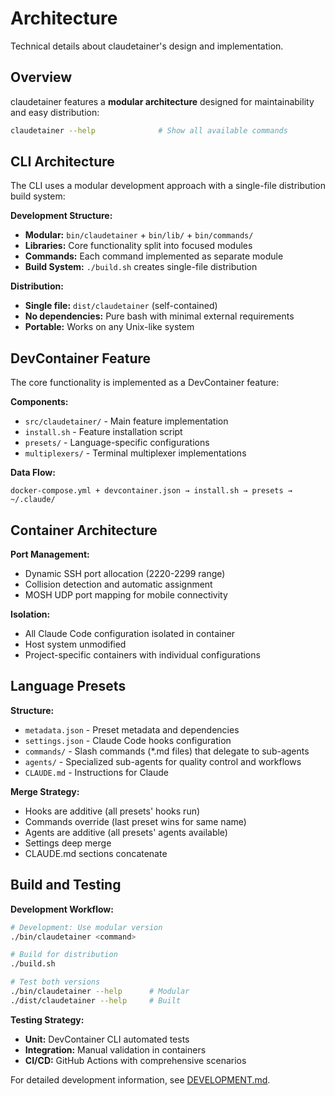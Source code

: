 # Architecture

Technical details about claudetainer's design and implementation.

## Overview

claudetainer features a **modular architecture** designed for maintainability and easy distribution:

```bash
claudetainer --help              # Show all available commands
```

## CLI Architecture

The CLI uses a modular development approach with a single-file distribution build system:

**Development Structure:**
- **Modular:** `bin/claudetainer` + `bin/lib/` + `bin/commands/`
- **Libraries:** Core functionality split into focused modules
- **Commands:** Each command implemented as separate module
- **Build System:** `./build.sh` creates single-file distribution

**Distribution:**
- **Single file:** `dist/claudetainer` (self-contained)
- **No dependencies:** Pure bash with minimal external requirements
- **Portable:** Works on any Unix-like system

## DevContainer Feature

The core functionality is implemented as a DevContainer feature:

**Components:**
- `src/claudetainer/` - Main feature implementation
- `install.sh` - Feature installation script
- `presets/` - Language-specific configurations
- `multiplexers/` - Terminal multiplexer implementations

**Data Flow:**
```
docker-compose.yml + devcontainer.json → install.sh → presets → ~/.claude/
```

## Container Architecture

**Port Management:**
- Dynamic SSH port allocation (2220-2299 range)
- Collision detection and automatic assignment
- MOSH UDP port mapping for mobile connectivity

**Isolation:**
- All Claude Code configuration isolated in container
- Host system unmodified
- Project-specific containers with individual configurations

## Language Presets

**Structure:**
- `metadata.json` - Preset metadata and dependencies
- `settings.json` - Claude Code hooks configuration
- `commands/` - Slash commands (*.md files) that delegate to sub-agents
- `agents/` - Specialized sub-agents for quality control and workflows
- `CLAUDE.md` - Instructions for Claude

**Merge Strategy:**
- Hooks are additive (all presets' hooks run)
- Commands override (last preset wins for same name)
- Agents are additive (all presets' agents available)
- Settings deep merge
- CLAUDE.md sections concatenate

## Build and Testing

**Development Workflow:**
```bash
# Development: Use modular version
./bin/claudetainer <command>

# Build for distribution
./build.sh

# Test both versions
./bin/claudetainer --help      # Modular
./dist/claudetainer --help     # Built
```

**Testing Strategy:**
- **Unit:** DevContainer CLI automated tests
- **Integration:** Manual validation in containers
- **CI/CD:** GitHub Actions with comprehensive scenarios

For detailed development information, see [DEVELOPMENT.md](DEVELOPMENT.md).
